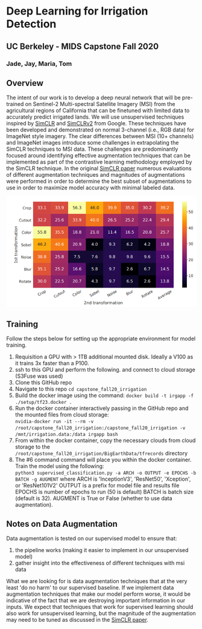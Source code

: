 # Deep Learning for Irrigation Detection
## UC Berkeley - MIDS Capstone Fall 2020
### Jade, Jay, Maria, Tom

## Overview
The intent of our work is to develop a deep neural network that will be pre-trained on Sentinel-2 Multi-spectral Satellite Imagery (MSI) from the agricultural regions of California that can be finetuned with limited data to accurately predict irrigated lands. We will use unsupervised techniques inspired by [SimCLR](https://arxiv.org/pdf/2002.05709.pdf) and [SimCLRv2](https://arxiv.org/pdf/2006.10029.pdf) from Google. These techniques have been developed and demonstrated on normal 3-channel (i.e., RGB data) for ImageNet style imagery. The clear differences between MSI (10+ channels) and ImageNet images introduce some challenges in extrapolating the SimCLR techniques to MSI data. These challenges are predominantly focused around identifying effective augmentation techniques that can be implemented as part of the contrastive learning methodology employed by the SimCLR technique. In the original [SimCLR paper](https://arxiv.org/pdf/2002.05709.pdf) numerous evaluations of different augmentation techniques and magnitudes of augmentations were performed in order to determine the best subset of augmentations to use in order to maximize model accuracy with minimal labeled data.

![SimCLR Data Augmentation Evaluations](images/da_sensitivity.png)


## Training
Follow the steps below for setting up the appropriate environment for model training.

1. Requisition a GPU with > 1TB additional mounted disk. Ideally a V100 as it trains 3x faster than a P100.
2. ssh to this GPU and perform the following. and connect to cloud storage (S3Fuse was used)
3. Clone this GitHub repo
4. Navigate to this repo `cd capstone_fall20_irrigation`
5. Build the docker image using the command:  `docker build -t irgapp -f ./setup/tf23.docker .`
6. Run the docker container interactively passing in the GitHub repo and the mounted files from cloud storage:  
`nvidia-docker run -it --rm -v /root/capstone_fall20_irrigation:/capstone_fall20_irrigation -v /mnt/irrigation.data:/data irgapp bash`
7. From within the docker container, copy the necessary clouds from cloud storage to the `/root/capstone_fall20_irrigation/BigEarthData/tfrecords` directory
8. The #6 command command will place you within the docker container. Train the model using the following:  
`python3 supervised_classification.py -a ARCH -o OUTPUT -e EPOCHS -b BATCH -g AUGMENT`
 where ARCH is 'InceptionV3', 'ResNet50', 'Xception', or 'ResNet101V2'
                 OUTPUT is a prefix for model file and results file
                 EPOCHS is number of epochs to run (50 is default)
                 BATCH is batch size (default is 32). 
                 AUGMENT is True or False (whether to use data augmentation).
                 
## Notes on Data Augmentation
Data augmentation is tested on our supervised model to ensure that:
1. the pipeline works (making it easier to implement in our unsupervised model)
2. gather insight into the effectiveness of different techniques with msi data

What we are looking for is data augmentation techniques that at the very least 'do no harm' to our supervised baseline. If we implement data augmentation techniques that make our model perform worse, it would be indicative of the fact that we are destroying important information in our inputs. We expect that techniques that work for supervised learning should also work for unsupervised learning, but the magnitude of the augmentation may need to be tuned as discussed in the [SimCLR paper](https://arxiv.org/pdf/2002.05709.pdf).

                 
           



